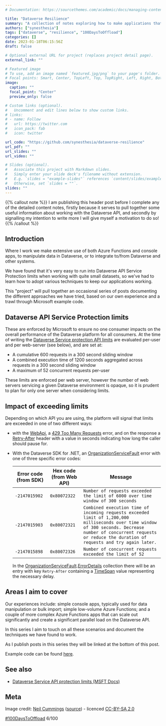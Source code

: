 ```yaml
---
# Documentation: https://sourcethemes.com/academic/docs/managing-content/

title: "Dataverse Resilience"
summary: "A collection of notes exploring how to make applications that rely on Dataverse more resilient"
authors: ["synesthesia"]
tags: ["dataverse", "resilience", "100DaysToOffload"]
categories: []
date: 2023-01-18T06:15:56Z
draft: false

# Optional external URL for project (replaces project detail page).
external_link: ""

# Featured image
# To use, add an image named `featured.jpg/png` to your page's folder.
# Focal points: Smart, Center, TopLeft, Top, TopRight, Left, Right, BottomLeft, Bottom, BottomRight.
image:
  caption: ""
  focal_point: "Center"
  preview_only: false

# Custom links (optional).
#   Uncomment and edit lines below to show custom links.
# links:
# - name: Follow
#   url: https://twitter.com
#   icon_pack: fab
#   icon: twitter

url_code: "https://github.com/synesthesia/dataverse-resilience"
url_pdf: ""
url_slides: ""
url_video: ""

# Slides (optional).
#   Associate this project with Markdown slides.
#   Simply enter your slide deck's filename without extension.
#   E.g. `slides = "example-slides"` references `content/slides/example-slides.md`.
#   Otherwise, set `slides = ""`.
slides: ""
---
```


{{% callout note %}}
I am publishing this header post before I complete any of the detailed content notes, firstly because it serves to pull together some useful information about working with the Dataverse API, and secondly by signalling my intention to write more I will give myself a motivation to do so!
{{% /callout %}}

## Introduction

Where I work we make extensive use of both Azure Functions and console apps, to manipulate data in Dataverse, or to integrate to/from Dataverse and other systems.

We have found that it's very easy to run into Dataverse API Service Protection limits when working with quite small datasets, so we've had to learn how to adopt various techniques to keep our applications working.

This "project" will pull together an occasional series of posts documenting the different approaches we have tried, based on our own experience and a trawl through Microsoft example code.

## Dataverse API Service Protection limits

These are enforced by Microsoft to ensure no one consumer impacts on the overall performance of the Dataverse platform for all consumers. At the time of writing the [Dataverse Service protection API limits](https://learn.microsoft.com/en-us/power-apps/developer/data-platform/api-limits?tabs=sdk) are evaluated per-user and per web-server (see below), and are set at:

* A cumulative 600 requests in a 300 second sliding window
* A combined execution time of 1200 seconds aggregated across requests in a 300 second sliding window
* A maximum of 52 concurrent requests per-user


These limits are enforced per web server, however the number of web servers servicing a given Dataverse environment is opaque, so it is prudent to plan for only one server when considering limits.

## Impact of exceeding limits

Depending on which API you are using, the platform will signal that limits are exceeded in one of two different ways:

* with the [WebApi](https://learn.microsoft.com/en-us/power-apps/developer/data-platform/webapi/get-started-dynamics-365-web-api-csharp), a [429 Too Many Requests](https://developer.mozilla.org/docs/Web/HTTP/Status/429) error, and on the response a [Retry-After](https://developer.mozilla.org/docs/Web/HTTP/Headers/Retry-After) header with a value in seconds indicating how long the caller should pause for.
* With the Dataverse SDK for .NET, an [OrganizationServiceFault](https://learn.microsoft.com/en-us/dotnet/api/microsoft.xrm.sdk.organizationservicefault) error with one of three specific error codes:
  
    |Error code (from SDK)|Hex code (from Web API)|Message|
    |----|----|----|
    |`-2147015902`|`0x80072322`|`Number of requests exceeded the limit of 6000 over time window of 300 seconds`|
    |`-2147015903`|`0x80072321`|`Combined execution time of incoming requests exceeded limit of 1,200,000 milliseconds over time window of 300 seconds. Decrease number of concurrent requests or reduce the duration of requests and try again later.`|
    |`-2147015898`|`0x80072326`|`Number of concurrent requests exceeded the limit of 52`|

    In the [OrganizationServiceFault](https://learn.microsoft.com/en-us/dotnet/api/microsoft.xrm.sdk.organizationservicefault).[ErrorDetails](https://learn.microsoft.com/en-us/dotnet/api/microsoft.xrm.sdk.baseservicefault.errordetails#microsoft-xrm-sdk-baseservicefault-errordetails) collection there will be an entry with key `Retry-After` containing a [TimeSpan](https://learn.microsoft.com/en-us/dotnet/api/system.timespan) value representing the necessary delay.

## Areas I aim to cover

Our experiences include: simple console apps, typically used for data manipulation or bulk import; simple low-volume Azure Functions; and a couple of more complex Azure Functions apps that can scale out significantly and create a significant parallel load on the Dataverse API.

In this series I aim to touch on all these scenarios and document the techniques we have found to work.

As I publish posts in this series they will be linked at the bottom of this post.

Example code can be found [here](https://github.com/synesthesia/dataverse-resilience).

## See also

* [Dataverse Service API protection limits (MSFT Docs)](https://learn.microsoft.com/en-us/power-apps/developer/data-platform/api-limits?tabs=sdk)

## Meta

Image credit: [Neil Cummings](https://www.flickr.com/photos/chanceprojects/) ([source](https://www.flickr.com/photos/23874985@N07/12883006984)) - licenced [CC-BY-SA 2.0](https://creativecommons.org/licenses/by-sa/2.0/)


[#100DaysToOffload](https://100daystooffload.com/) 6/100
